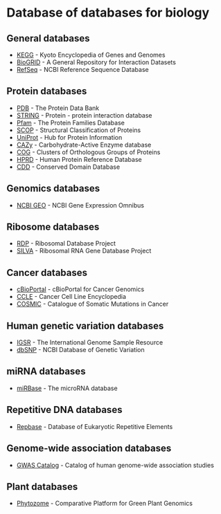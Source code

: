 # Database of databases for biology

## General databases
- [KEGG](https://www.genome.jp/kegg/) - Kyoto Encyclopedia of Genes and Genomes
- [BioGRID](https://thebiogrid.org/) - A General Repository for Interaction Datasets
- [RefSeq](http://www.ncbi.nlm.nih.gov/RefSeq) - NCBI Reference Sequence Database

## Protein databases
- [PDB](https://www.rcsb.org/) - The Protein Data Bank
- [STRING](http://string-db.org) - Protein - protein interaction database
- [Pfam](https://pfam.xfam.org/) - The Protein Families Database
- [SCOP](http://scop.mrc-lmb.cam.ac.uk/) - Structural Classification of Proteins
- [UniProt](http://www.uniprot.org/) - Hub for Protein Information
- [CAZy](http://www.cazy.org/) - Carbohydrate-Active Enzyme database 
- [COG](http://www.ncbi.nlm.nih.gov/COG) - Clusters of Orthologous Groups of Proteins
- [HPRD](http://www.hprd.org/) - Human Protein Reference Database
- [CDD](https://www.ncbi.nlm.nih.gov/Structure/cdd/cdd.shtml) - Conserved Domain Database

## Genomics databases
- [NCBI GEO](https://www.ncbi.nlm.nih.gov/geo) - NCBI Gene Expression Omnibus

## Ribosome databases
- [RDP](https://rdp.cme.msu.edu/) - Ribosomal Database Project
- [SILVA](https://www.arb-silva.de) - Ribosomal RNA Gene Database Project

## Cancer databases
- [cBioPortal](http://cbioportal.org) - cBioPortal for Cancer Genomics
- [CCLE](https://portals.broadinstitute.org/ccle) - Cancer Cell Line Encyclopedia
- [COSMIC](https://cancer.sanger.ac.uk/cosmic) - Catalogue of Somatic Mutations in Cancer

## Human genetic variation databases
- [IGSR](https://www.internationalgenome.org/) - The International Genome Sample Resource
- [dbSNP](https://www.ncbi.nlm.nih.gov/SNP) - NCBI Database of Genetic Variation

## miRNA databases
- [miRBase](http://www.mirbase.org/) - The microRNA database

## Repetitive DNA databases
- [Repbase](https://www.girinst.org/repbase/) - Database of Eukaryotic Repetitive Elements

## Genome-wide association databases
- [GWAS Catalog](https://www.ebi.ac.uk/gwas/) - Catalog of human genome-wide association studies

## Plant databases
- [Phytozome](https://phytozome.jgi.doe.gov/pz/portal.html) - Comparative Platform for Green Plant Genomics

